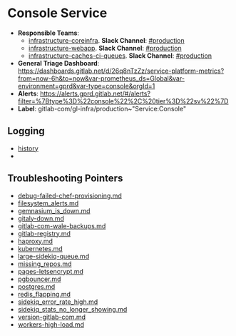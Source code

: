 <!-- MARKER: do not edit this section directly. Edit services/service-catalog.yml then run scripts/generate-docs -->
#  Console Service

* **Responsible Teams**:
  * [infrastructure-coreinfra](https://about.gitlab.com/handbook/engineering/infrastructure/team/reliability/). **Slack Channel**: [#production](https://gitlab.slack.com/archives/production)
  * [infrastructure-webapp](https://about.gitlab.com/handbook/engineering/infrastructure/team/reliability/). **Slack Channel**: [#production](https://gitlab.slack.com/archives/production)
  * [infrastructure-caches-ci-queues](https://about.gitlab.com/handbook/engineering/infrastructure/team/reliability/). **Slack Channel**: [#production](https://gitlab.slack.com/archives/production)
* **General Triage Dashboard**: https://dashboards.gitlab.net/d/26q8nTzZz/service-platform-metrics?from=now-6h&to=now&var-prometheus_ds=Global&var-environment=gprd&var-type=console&orgId=1
* **Alerts**: https://alerts.gprd.gitlab.net/#/alerts?filter=%7Btype%3D%22console%22%2C%20tier%3D%22sv%22%7D
* **Label**: gitlab-com/gl-infra/production~"Service:Console"

## Logging

* [history]()
* []()

## Troubleshooting Pointers

* [debug-failed-chef-provisioning.md](debug-failed-chef-provisioning.md)
* [filesystem_alerts.md](filesystem_alerts.md)
* [gemnasium_is_down.md](gemnasium_is_down.md)
* [gitaly-down.md](gitaly-down.md)
* [gitlab-com-wale-backups.md](gitlab-com-wale-backups.md)
* [gitlab-registry.md](gitlab-registry.md)
* [haproxy.md](haproxy.md)
* [kubernetes.md](kubernetes.md)
* [large-sidekiq-queue.md](large-sidekiq-queue.md)
* [missing_repos.md](missing_repos.md)
* [pages-letsencrypt.md](pages-letsencrypt.md)
* [pgbouncer.md](pgbouncer.md)
* [postgres.md](postgres.md)
* [redis_flapping.md](redis_flapping.md)
* [sidekiq_error_rate_high.md](sidekiq_error_rate_high.md)
* [sidekiq_stats_no_longer_showing.md](sidekiq_stats_no_longer_showing.md)
* [version-gitlab-com.md](version-gitlab-com.md)
* [workers-high-load.md](workers-high-load.md)
<!-- END_MARKER -->
